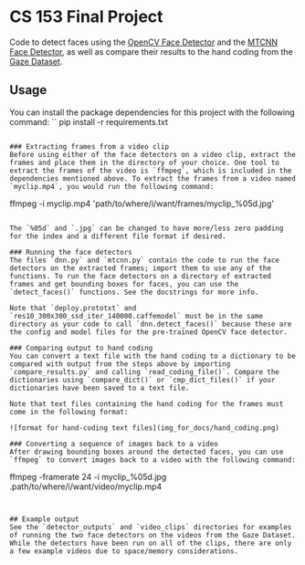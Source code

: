# CS 153 Final Project
Code to detect faces using the [OpenCV Face Detector](https://github.com/opencv/opencv/tree/master/samples/dnn/face_detector) and the [MTCNN Face Detector](https://github.com/ipazc/mtcnn), as well as compare their results to the hand coding from the [Gaze Dataset](http://graphics.stanford.edu/~kbreeden/gazedata.html).

## Usage
You can install the package dependencies for this project with the following command: 
``
pip install -r requirements.txt
``` 

### Extracting frames from a video clip
Before using either of the face detectors on a video clip, extract the frames and place them in the directory of your choice. One tool to extract the frames of the video is `ffmpeg`, which is included in the dependencies mentioned above. To extract the frames from a video named `myclip.mp4`, you would run the following command:

```
ffmpeg -i myclip.mp4 'path/to/where/i/want/frames/myclip_%05d.jpg'
```

The `%05d` and `.jpg` can be changed to have more/less zero padding for the index and a different file format if desired. 

### Running the face detectors
The files `dnn.py` and `mtcnn.py` contain the code to run the face detectors on the extracted frames; import them to use any of the functions. To run the face detectors on a directory of extracted frames and get bounding boxes for faces, you can use the `detect_faces()` functions. See the docstrings for more info. 

Note that `deploy.prototxt` and `res10_300x300_ssd_iter_140000.caffemodel` must be in the same directory as your code to call `dnn.detect_faces()` because these are the config and model files for the pre-trained OpenCV face detector. 

### Comparing output to hand coding
You can convert a text file with the hand coding to a dictionary to be compared with output from the steps above by importing `compare_results.py` and calling `read_coding_file()`. Compare the dictionaries using `compare_dict()` or `cmp_dict_files()` if your dictionaries have been saved to a text file. 

Note that text files containing the hand coding for the frames must come in the following format:

![format for hand-coding text files](img_for_docs/hand_coding.png)

### Converting a sequence of images back to a video
After drawing bounding boxes around the detected faces, you can use `ffmpeg` to convert images back to a video with the following command:

```
ffmpeg -framerate 24 -i myclip_%05d.jpg .path/to/where/i/want/video/myclip.mp4
```


## Example output
See the `detector_outputs` and `video_clips` directories for examples of running the two face detectors on the videos from the Gaze Dataset. While the detectors have been run on all of the clips, there are only a few example videos due to space/memory considerations.

